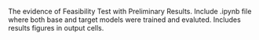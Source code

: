 The evidence of Feasibility Test with Preliminary Results. Include .ipynb file where both base and target models were trained and evaluted. Includes results figures in output cells.
